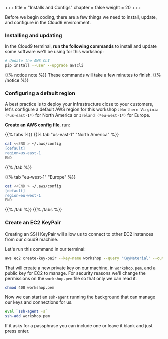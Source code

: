 +++
title = "Installs and Configs"
chapter = false
weight = 20
+++

Before we begin coding, there are a few things we need to install, update, and configure in the Cloud9 environment.

### Installing and updating

In the Cloud9 terminal, **run the following commands** to install and update some software we'll be using for this workshop:

```bash
# Update the AWS CLI
pip install --user --upgrade awscli
```

{{% notice note %}}
These commands will take a few minutes to finish.
{{% /notice %}}

### Configuring a default region 

A best practice is to deploy your infrastructure close to your customers, let's configure a default AWS region for this workshop : `Northern Virginia (*us-east-1*)` for North America or `Ireland (*eu-west-1*)` for Europe.

**Create an AWS config file**, run:

{{% tabs %}}
{{% tab "us-east-1" "North America" %}}
```bash
cat <<END > ~/.aws/config
[default]
region=us-east-1
END
```
{{% /tab %}}

{{% tab  "eu-west-1"  "Europe" %}}
```bash
cat <<END > ~/.aws/config
[default]
region=eu-west-1
END
```
{{% /tab %}}
{{% /tabs %}}


### Create an EC2 KeyPair

Creating an SSH KeyPair will allow us to connect to other EC2 instances from our cloud9 machine.

Let's run this command in our terminal:
```bash
aws ec2 create-key-pair --key-name workshop --query 'KeyMaterial' --output text > workshop.pem
```

That will create a new private key on our machine, in `workshop.pem`, and a public key for EC2 to manage. For security reasons we'll change the permissions on the `workshop.pem` file so that only we can read it.

```bash
chmod 400 workshop.pem
```

Now we can start an `ssh-agent` running the background that can manage our keys and connections for us.

```bash
eval `ssh-agent -s`
ssh-add workshop.pem
```

If it asks for a passphrase you can include one or leave it blank and just press enter.


